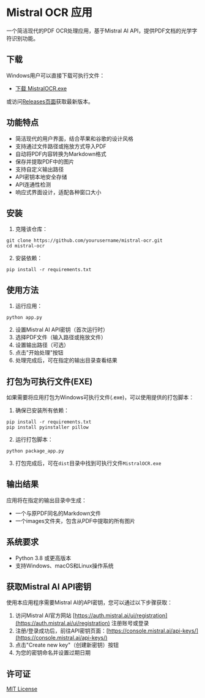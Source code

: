 # Mistral OCR 应用

一个简洁现代的PDF OCR处理应用，基于Mistral AI API，提供PDF文档的光学字符识别功能。

## 下载

Windows用户可以直接下载可执行文件：
- [下载 MistralOCR.exe](https://github.com/zsy1207/mistral-ocr/releases/download/v1.0.0/MistralOCR.exe)

或访问[Releases页面](https://github.com/zsy1207/mistral-ocr/releases)获取最新版本。

## 功能特点

- 简洁现代的用户界面，结合苹果和谷歌的设计风格
- 支持通过文件路径或拖放方式导入PDF
- 自动将PDF内容转换为Markdown格式
- 保存并提取PDF中的图片
- 支持自定义输出路径
- API密钥本地安全存储
- API连通性检测
- 响应式界面设计，适配各种窗口大小

## 安装

1. 克隆该仓库：
```
git clone https://github.com/yourusername/mistral-ocr.git
cd mistral-ocr
```

2. 安装依赖：
```
pip install -r requirements.txt
```

## 使用方法

1. 运行应用：
```
python app.py
```

2. 设置Mistral AI API密钥（首次运行时）
3. 选择PDF文件（输入路径或拖放文件）
4. 设置输出路径（可选）
5. 点击"开始处理"按钮
6. 处理完成后，可在指定的输出目录查看结果

## 打包为可执行文件(EXE)

如果需要将应用打包为Windows可执行文件(.exe)，可以使用提供的打包脚本：

1. 确保已安装所有依赖：
```
pip install -r requirements.txt
pip install pyinstaller pillow
```

2. 运行打包脚本：
```
python package_app.py
```

3. 打包完成后，可在`dist`目录中找到可执行文件`MistralOCR.exe`

## 输出结果

应用将在指定的输出目录中生成：
- 一个与原PDF同名的Markdown文件
- 一个images文件夹，包含从PDF中提取的所有图片

## 系统要求

- Python 3.8 或更高版本
- 支持Windows、macOS和Linux操作系统

## 获取Mistral AI API密钥

使用本应用程序需要Mistral AI的API密钥，您可以通过以下步骤获取：

1. 访问Mistral AI官方网站 [https://auth.mistral.ai/ui/registration](https://auth.mistral.ai/ui/registration) 注册账号或登录
2. 注册/登录成功后，前往API密钥页面：[https://console.mistral.ai/api-keys/](https://console.mistral.ai/api-keys/)
3. 点击"Create new key"（创建新密钥）按钮
4. 为您的密钥命名并设置过期日期
## 许可证

[MIT License](LICENSE) 
